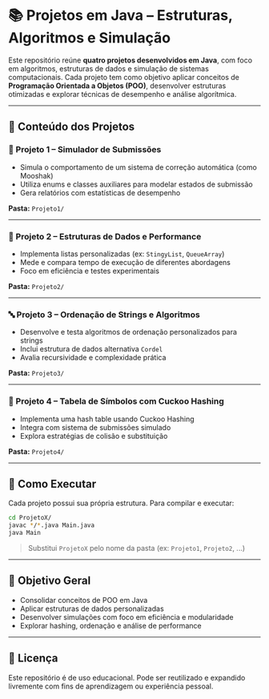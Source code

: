 # 📚 Projetos em Java – Estruturas, Algoritmos e Simulação

Este repositório reúne **quatro projetos desenvolvidos em Java**, com foco em algoritmos, estruturas de dados e simulação de sistemas computacionais. Cada projeto tem como objetivo aplicar conceitos de **Programação Orientada a Objetos (POO)**, desenvolver estruturas otimizadas e explorar técnicas de desempenho e análise algorítmica.

---

## 📁 Conteúdo dos Projetos

### 🧾 Projeto 1 – Simulador de Submissões
- Simula o comportamento de um sistema de correção automática (como Mooshak)
- Utiliza enums e classes auxiliares para modelar estados de submissão
- Gera relatórios com estatísticas de desempenho

**Pasta:** `Projeto1/`

---

### 🧮 Projeto 2 – Estruturas de Dados e Performance
- Implementa listas personalizadas (ex: `StingyList`, `QueueArray`)
- Mede e compara tempo de execução de diferentes abordagens
- Foco em eficiência e testes experimentais

**Pasta:** `Projeto2/`

---

### 🔤 Projeto 3 – Ordenação de Strings e Algoritmos
- Desenvolve e testa algoritmos de ordenação personalizados para strings
- Inclui estrutura de dados alternativa `Cordel`
- Avalia recursividade e complexidade prática

**Pasta:** `Projeto3/`

---

### 🧠 Projeto 4 – Tabela de Símbolos com Cuckoo Hashing
- Implementa uma hash table usando Cuckoo Hashing
- Integra com sistema de submissões simulado
- Explora estratégias de colisão e substituição

**Pasta:** `Projeto4/`

---

## 🚀 Como Executar

Cada projeto possui sua própria estrutura. Para compilar e executar:

```bash
cd ProjetoX/
javac */*.java Main.java
java Main
```
> Substitui `ProjetoX` pelo nome da pasta (ex: `Projeto1`, `Projeto2`, ...)

---

## 🎯 Objetivo Geral

- Consolidar conceitos de POO em Java
- Aplicar estruturas de dados personalizadas
- Desenvolver simulações com foco em eficiência e modularidade
- Explorar hashing, ordenação e análise de performance

---

## 📜 Licença

Este repositório é de uso educacional. Pode ser reutilizado e expandido livremente com fins de aprendizagem ou experiência pessoal.

